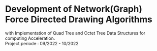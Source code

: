 # Development of Network(Graph) Force Directed Drawing Algorithms
with Implementation of Quad Tree and Octet Tree Data Structures for computing Acceleration. 
<br> Project periode : 09/2022 - 10/2022

